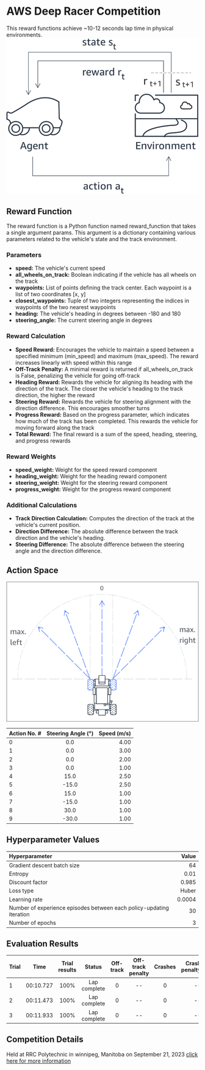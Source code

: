 # AWS Deep Racer Competition

This reward functions achieve ~10-12 seconds lap time in physical environments.
![Agent Environment](images/agent_environment.png)

## Reward Function

The reward function is a Python function named reward_function that takes a single argument params. 
This argument is a dictionary containing various parameters related to the vehicle's state and the track environment.

### Parameters

- **speed:**               The vehicle's current speed
- **all_wheels_on_track:** Boolean indicating if the vehicle has all wheels on the track
- **waypoints:**           List of points defining the track center. Each waypoint is a list of two coordinates [x, y]
- **closest_waypoints:**   Tuple of two integers representing the indices in waypoints of the two nearest waypoints
- **heading:**             The vehicle's heading in degrees between -180 and 180
- **steering_angle:**      The current steering angle in degrees

### Reward Calculation

- **Speed Reward:**      Encourages the vehicle to maintain a speed between a specified minimum (min_speed) and maximum (max_speed). The reward increases linearly with speed within this range
- **Off-Track Penalty:** A minimal reward is returned if all_wheels_on_track is False, penalizing the vehicle for going off-track
- **Heading Reward:**    Rewards the vehicle for aligning its heading with the direction of the track. The closer the vehicle's heading to the track direction, the higher the reward
- **Steering Reward:**   Rewards the vehicle for steering alignment with the direction difference. This encourages smoother turns
- **Progress Reward:**   Based on the progress parameter, which indicates how much of the track has been completed. This rewards the vehicle for moving forward along the track
- **Total Reward:**      The final reward is a sum of the speed, heading, steering, and progress rewards

### Reward Weights

- **speed_weight:**    Weight for the speed reward component
- **heading_weight:**  Weight for the heading reward component
- **steering_weight:** Weight for the steering reward component
- **progress_weight:** Weight for the progress reward component

### Additional Calculations

- **Track Direction Calculation:** Computes the direction of the track at the vehicle's current position.
- **Direction Difference:**        The absolute difference between the track direction and the vehicle's heading.
- **Steering Difference:**         The absolute difference between the steering angle and the direction difference.

## Action Space

![Action Space](images/action_space.png)

| Action No. #| Steering Angle (°) | Speed (m/s)|
| :---------- | :-----------:      | ----------:|
| 0           | 0.0                | 4.00       |
| 1           | 0.0                | 3.00       |
| 2           | 0.0                | 2.00       |
| 3           | 0.0                | 1.00       |
| 4           | 15.0               | 2.50       |
| 5           | -15.0              | 2.50       |
| 6           | 15.0               | 1.00       |
| 7           | -15.0              | 1.00       |
| 8           | 30.0               | 1.00       |
| 9           | -30.0              | 1.00       |

## Hyperparameter Values

| Hyperparameter                                                       | Value  |
| :----------                                                          | ------:|
| Gradient descent batch size                                          | 64     |
| Entropy                                                              | 0.01   |
| Discount factor                                                      | 0.985  |
| Loss type                                                            | Huber  |
| Learning rate                                                        | 0.0004 |
| Number of experience episodes between each policy-updating iteration | 30     |
| Number of epochs                                                     | 3      |

## Evaluation Results

| Trial |     Time    | Trial results |   Status      |    Off-track | Off-track penalty |  Crashes |  Crash penalty |
| :---- | :-----:     | :---------:   | :-----------: | :-----------:|:---------------:  |:-------: |---------------:|
| 1     | 00:10.727   |100%           |  Lap complete |  0           | --                | 0        | --             |
| 2     | 00:11.473   | 100%          |  Lap complete |  0           | --                | 0        | --             |
| 3     | 00:11.933   | 100%          |  Lap complete |  0           | --                | 0        | --             |

## Competition Details

Held at RRC Polytechnic in winnipeg, Manitoba on September 21, 2023
[click here for more information](https://winnipeg.ctvnews.ca/why-rrc-polytech-students-are-racing-miniature-cars-1.6573439)
